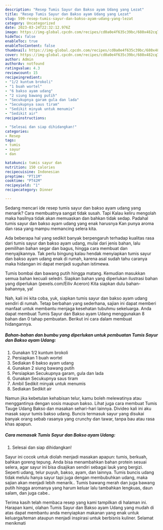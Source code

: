 ```yaml
---
description: "Resep Tumis Sayur dan Bakso ayam Udang yang Lezat"
title: "Resep Tumis Sayur dan Bakso ayam Udang yang Lezat"
slug: 599-resep-tumis-sayur-dan-bakso-ayam-udang-yang-lezat
category: Uncategorized
date: 2023-03-24T22:32:12.976Z
image: https://img-global.cpcdn.com/recipes/cd0a0e4f635c39bc/680x482cq70/tumis-sayur-dan-bakso-ayam-udang-foto-resep-utama.jpg
hideToc: false
enableToc: true
enableTocContent: false
thumbnail: https://img-global.cpcdn.com/recipes/cd0a0e4f635c39bc/680x482cq70/tumis-sayur-dan-bakso-ayam-udang-foto-resep-utama.jpg
cover: https://img-global.cpcdn.com/recipes/cd0a0e4f635c39bc/680x482cq70/tumis-sayur-dan-bakso-ayam-udang-foto-resep-utama.jpg
author: Admin
authorAv: notfound
ratingvalue: 4.3
reviewcount: 15
recipeingredient:
- "1/2 kuntum brokoli"
- "1 buah wortel"
- "6 bakso ayam udang"
- "2 siung bawang putih"
- "Secukupnya garam gula dan lada"
- "Secukupnya saus tiram"
- "Sedikit minyak untuk menumis"
- "Sedikit air"
recipeinstructions:

- "Selesai dan siap dihidangkan!"
categories:
- Resep
tags:
- tumis
- sayur
- dan

katakunci: tumis sayur dan 
nutrition: 150 calories
recipecuisine: Indonesian
preptime: "PT11M"
cooktime: "PT42M"
recipeyield: "1"
recipecategory: Dinner

---
```



Sedang mencari ide resep tumis sayur dan bakso ayam udang yang menarik? Cara membuatnya sangat tidak susah. Tapi Kalau keliru mengolah maka hasilnya tidak akan memuaskan dan bahkan tidak sedap. Padahal tumis sayur dan bakso ayam udang yang enak harusnya Kan punya aroma dan rasa yang mampu memancing selera kita.


Ada beberapa hal yang sedikit banyak berpengaruh terhadap kualitas rasa dari tumis sayur dan bakso ayam udang, mulai dari jenis bahan, lalu pemilihan bahan segar dan bagus, hingga cara membuat dan menyajikannya. Tak perlu bingung kalau hendak menyiapkan tumis sayur dan bakso ayam udang enak di rumah, karena asal sudah tahu caranya maka hidangan ini dapat menjadi suguhan istimewa.

Tumis bombai dan bawang putih hingga matang. Kemudian masukkan semua bahan kecuali seledri. Siapkan bahan yang diperlukan ilustrasi bahan yang diperlukan (pexels.com/Eiliv Aceron) Kita siapkan dulu bahan-bahannya, ya!


Nah, kali ini kita coba, yuk, siapkan tumis sayur dan bakso ayam udang sendiri di rumah. Tetap berbahan yang sederhana, sajian ini dapat memberi manfaat untuk membantu menjaga kesehatan tubuhmu sekeluarga. Anda dapat membuat Tumis Sayur dan Bakso ayam Udang menggunakan 8 bahan dan 0 tahap pembuatan. Berikut ini cara dalam membuat hidangannya.

<!--inarticleads1-->

##### Bahan-bahan dan bumbu yang diperlukan untuk pembuatan Tumis Sayur dan Bakso ayam Udang:

1. Gunakan 1/2 kuntum brokoli
1. Persiapkan 1 buah wortel
1. Sediakan 6 bakso ayam udang
1. Gunakan 2 siung bawang putih
1. Persiapkan Secukupnya garam, gula dan lada
1. Gunakan Secukupnya saus tiram
1. Ambil Sedikit minyak untuk menumis
1. Sediakan Sedikit air


Namun jika kebetulan kehabisan telur, kamu boleh melewatinya atau menggantinya dengan sosis maupun bakso. Lihat juga cara membuat Tumis Tauge Udang Bakso dan masakan sehari-hari lainnya. Divideo kali ini aku masak sayur tumis bakso udang. Buncis termasuk sayur yang disukai banyak orang sebab rasanya yang crunchy dan tawar, tanpa bau atau rasa khas apapun. 

<!--inarticleads2-->

##### Cara memasak Tumis Sayur dan Bakso ayam Udang:


1. Selesai dan siap dihidangkan!

Sayur ini cocok untuk diolah menjadi masakan apapun: tumis, berkuah, bahkan goreng tepung. Anda bisa menambahkan bahan protein sesuai selera, agar sayur ini bisa disajikan sendiri sebagai lauk yang bergizi. Seperti udang, telur puyuh, bakso, ayam, dan lainnya. Tumis buncis udang tidak melulu hanya sayur tapi juga dengan membubuhkan udang, maka sajian akan menjadi lebih menarik.. Tumis bawang merah dan juga bawang putih hingga aromanya yang harum keluar lalu tambahkan lengkuas, daun salam, dan juga cabe.. 

Terima kasih telah membaca resep yang kami tampilkan di halaman ini. Harapan kami, olahan Tumis Sayur dan Bakso ayam Udang yang mudah di atas dapat membantu anda menyiapkan makanan yang enak untuk keluarga/teman ataupun menjadi inspirasi untuk berbisnis kuliner. Selamat menikmati
